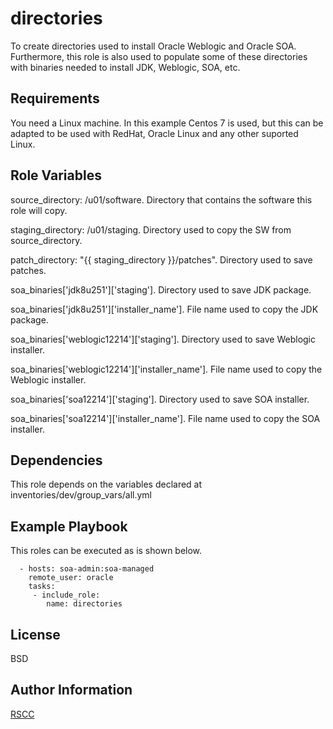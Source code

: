 directories
===========

To create directories used to install Oracle Weblogic and Oracle SOA. Furthermore, this role is also used to populate some of these directories with binaries needed to install JDK, Weblogic, SOA, etc.

Requirements
------------

You need a Linux machine. In this example Centos 7 is used, but this can be adapted to be used with RedHat, Oracle Linux and any other suported Linux.

Role Variables
--------------
source_directory: /u01/software. Directory that contains the software this role will copy.

staging_directory: /u01/staging. Directory used to copy the SW from source_directory.

patch_directory: "{{ staging_directory }}/patches". Directory used to save patches.

soa_binaries['jdk8u251']['staging']. Directory used to save JDK package.

soa_binaries['jdk8u251']['installer_name']. File name used to copy the JDK package.

soa_binaries['weblogic12214']['staging']. Directory used to save Weblogic installer.

soa_binaries['weblogic12214']['installer_name']. File name used to copy the Weblogic installer.

soa_binaries['soa12214']['staging']. Directory used to save SOA installer.

soa_binaries['soa12214']['installer_name']. File name used to copy the SOA installer.

Dependencies
------------
This role depends on the variables declared at inventories/dev/group_vars/all.yml

Example Playbook
----------------

This roles can be executed as is shown below.

      - hosts: soa-admin:soa-managed
        remote_user: oracle
        tasks:
         - include_role:
            name: directories

License
-------

BSD

Author Information
------------------

[RSCC](https://www.linkedin.com/in/raul-castillo-11051980/)